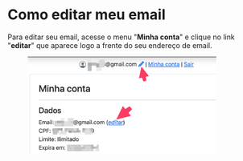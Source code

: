 # Como editar meu email

Para editar seu email, acesse o menu "**Minha conta**" e clique no link "**editar**" que aparece logo a frente do seu endereço de email.

<figure><img src="../.gitbook/assets/image.png" alt="" width="375"><figcaption></figcaption></figure>
